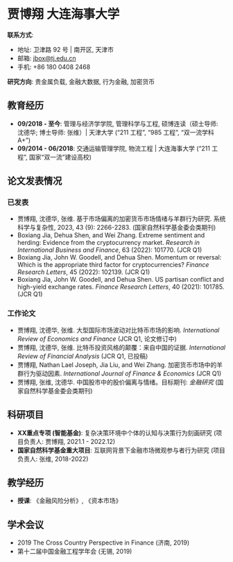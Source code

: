 # 贾博翔 大连海事大学

**联系方式**:
- 地址: 卫津路 92 号 | 南开区, 天津市
- 邮箱: jbox@tj.edu.cn
- 手机: +86 180 0408 2468

**研究方向**: 贵金属负载, 金融大数据, 行为金融, 加密货币

## 教育经历

- **09/2018 - 至今**: 管理与经济学学院, 管理科学与工程, 硕博连读（硕士导师: 沈德华; 博士导师: 张维）| 天津大学 (“211 工程”, “985 工程”, “双一流学科 A+”)
- **09/2014 - 06/2018**: 交通运输管理学院, 物流工程 | 大连海事大学 (“211 工程”, 国家“双一流”建设高校)

## 论文发表情况

### 已发表
- 贾博翔, 沈德华, 张维. 基于市场偏离的加密货币市场情绪与羊群行为研究. 系统科学与复杂性, 2023, 43 (9): 2266-2283. (国家自然科学基金委会类期刊)
- Boxiang Jia, Dehua Shen, and Wei Zhang. Extreme sentiment and herding: Evidence from the cryptocurrency market. *Research in International Business and Finance*, 63 (2022): 101770. (JCR Q1)
- Boxiang Jia, John W. Goodell, and Dehua Shen. Momentum or reversal: Which is the appropriate third factor for cryptocurrencies? *Finance Research Letters*, 45 (2022): 102139. (JCR Q1)
- Boxiang Jia, John W. Goodell, and Dehua Shen. US partisan conflict and high-yield exchange rates. *Finance Research Letters*, 40 (2021): 101785. (JCR Q1)

### 工作论文
- 贾博翔, 沈德华, 张维. 大型国际市场波动对比特币市场的影响. *International Review of Economics and Finance* (JCR Q1, 论文修订中)
- 贾博翔, 沈德华, 张维. 比特币投资风格的颠覆：来自中国的证据. *International Review of Financial Analysis* (JCR Q1, 已投稿)
- 贾博翔, Nathan Lael Joseph, Jia Liu, and Wei Zhang. 加密货币市场中的羊群行为驱动因素. *International Journal of Finance & Economics* (JCR Q1)
- 贾博翔, 张维, 沈德华. 中国股市中的股价偏离与情绪。目标期刊: *金融研究* (国家自然科学基金委会类期刊)

## 科研项目
- **XX重点专项 (智能基金)**: 复杂决策环境中个体的认知与决策行为刻画研究 (项目负责人: 贾博翔, 2021.1 - 2022.12)
- **国家自然科学基金重大项目**: 互联网背景下金融市场微观参与者行为研究 (项目负责人: 张维, 2018-2022)

## 教学经历
- **授课**: 《金融风险分析》, 《资本市场》

## 学术会议
- 2019 The Cross Country Perspective in Finance (济南, 2019)
- 第十二届中国金融工程学年会 (无锡, 2019)
